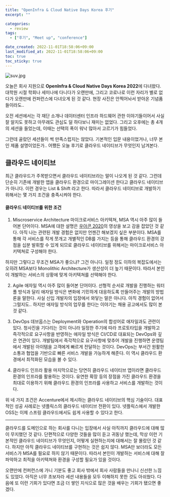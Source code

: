 ```yaml
---
title: "OpenInfra & Cloud Native Days Korea 후기"
excerpt: ""

categories:
  - review
tags:
  - ["후기", "Meet up", "conference"]

date_created: 2022-11-01T18:58:06+09:00
last_modified_at: 2022-11-01T18:58:06+09:00
toc: true
toc_sticky: true
---
```

![suv.jpg](suv.jpg)

오늘은 회사 지원으로 **OpenInfra & Cloud Native Days Korea 2022**에 다녀왔다. 대학원 시절 학회나 세미나에 다니다가 오랜만에, 그리고 코로나로 이런 자리가 별로 없다가 오랜만에 컨퍼런스에 다녀오게 된 것 같다. 현장 사진은 안찍어놔서 받아온 기념품들이라도..

오전 세션에서는 각 재단 소개나 데이터센터 인프라 하드웨어 관한 이야기들이어서 사실 잘 알지도 못하고 아무래도 관심도 덜 하다보니 재미는 없었다. 그리고 오후에는 총 4개의 세션을 들었는데, 이때는 선택의 폭이 워낙 많아서 고르기가 힘들었다. 

그런데 골랐던 세션들이 썩 만족스럽지는 않았다. 기본적인 입문 내용이었거나, 너무 본인 제품 설명이었든가.. 어쨌든 오늘 후기로 클라우드 네이티브가 무엇인지 남겨본다.

## 클라우드 네이티브
최근 클라우드가 주목받으면서 클라우드 네이티브라는 말이 나오게 된 것 같다. 그런데 단순히 기존에 개발한 앱을 클라우드 환경으로 마이그레이션 한다고 클라우드 네이티브가 아니다. 이런 경우는 List & Shift 라고 한다. 따라서 클라우드 네이티브로 개발하기 위해서는 몇 가지 조건을 충족시켜야 한다.

#### 클라우드 네이티브를 위한 조건
1. Miscroservice Architecture
마이크로서비스 아키텍쳐, MSA 역시 아주 많이 들어본 단어이다. MSA에 대한 설명은 [우아콘 2020](https://youtu.be/BnS6343GTkY)의 영상을 보고 감을 잡았던 것 같다. 아직 나는 관련된 개발 경험은 없지만 언젠간 해보겠지 싶은 부분이다. MSA를 통해 각 서비스를 작게 쪼개고 개별적인 DB를 가지는 등을 통해 클라우드 환경의 강점을 십분 발휘할 수 있게 되므로 클라우드 네이티브를 위해서는 마이크로서비스 아키텍쳐로 구성해야 한다.

하지만 그렇다고 무조건 MSA가 좋으냐? 그건 아니다. 일정 정도 이하의 복잡도에서는 오히려 MSA보다 Monolithic Architecture가 생산성이 더 높기 때문이다. 따라서 본인이 개발하는 서비스의 상황에 맞게 아키텍쳐를 선택해야 한다.

2. Agile
애자일 역시 아주 많이 들어본 단어이다. 선형적 순서로 개발을 진행하는 워터폴 방식과 달리 애자일 방식은 변화에 기민하게 대응하도록 만들어주는 개발의 방법론을 말한다. 사실 신입 개발자의 입장에서 와닿는 말은 아니다. 아직 경험이 없어서 그럴지도.. 하지만 애자일 방식의 업무를 한다는 이야기는 채용 공고에서도 많이 본 것 같다. 

3. DevOps
데브옵스는 Deployment와 Operation의 합성어로 애자일과도 관련이 있다. 청사진을 기다리는 것이 아니라 일정한 주기에 따라 프로토타입을 개발하고 즉각적으로 요구사항을 반영하는 애자일 방식은 CI/CD로 대표되는 DevOps와 깊은 연관이 있다. 개발팀에서 즉각적으로 요구사항에 맞추어 개발을 진행하면 운영팀에서 개발된 아이템을 고객에게 빠르게 전달하는 것이다. DevOps는 부서간 원활한 소통과 협업을 기반으로 빠른 서비스 개발을 가능하게 해준다.
이 역시 클라우드 환경에서 최적화된 모습을 볼 수 있다.

4. 클라우드 인프라 활용
마지막으로는 당연히 클라우드 네이티브 앱이라면 클라우드 환경의 인프라를 활용하는 것이다. 유연한 확장 등의 장점을 가진 클라우드 환경을 최대로 이용하기 위해 클라우드 환경의 인프라를 사용하고 서비스를 개발하는 것이다.


위 네 가지 조건은  Accenture에서 제시하는 클라우드 네이티브의 핵심 기술이다. 대표적인 성공 사례로는 넷플릭스의 클라우드 네이티브 전환이 있다. 넷플릭스에서 개발한 OSS는 이제 스프링 클라우드에서도 쉽게 사용할 수 있다고 한다. 

---

클라우드를 도메인으로 하는 회사를 다니는 입장에서 사실 아직까지 클라우드에 대해 많이 무지했던 것 같다. 단편적으로 다양한 것들을 많이 듣고 귀동냥 했는데, 막상 이런 기본적인 클라우드 네이티브가 무엇인지, 어떻게 실현하는지에 대해서는 잘 몰랐던 것 같다. 하지만 아직 클라우드 네이티브를 구현하는 것은 쉽지 않다. MSA만 보더라도 모든 서비스가 MSA를 필요로 하지 않기 때문이다. 따라서 본인이 개발하는 서비스에 대해 잘 파악하고 최적을 아키텍쳐와 환경을 구성할 필요가 있을 것이다.

오랜만에 컨퍼런스에 가니 기분도 좋고 회사 밖에서 회사 사람들을 만나니 신선한 느낌도 있었다. 아직은 너무 초보자라 세션 내용들을 모두 이해하지 못한 것도 아쉬웠다. 다음에 또 이런 기회가 있다면 조금 더 쌓인 지식으로 많은 것을 배우는 기회가 됐으면 좋겠다.